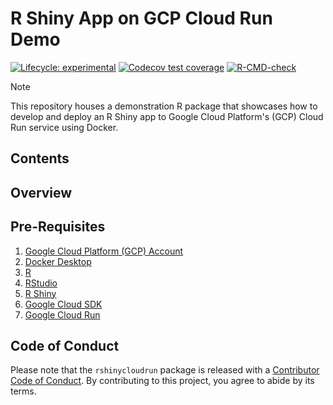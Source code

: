 # R Shiny App on GCP Cloud Run Demo

<!-- badges: start -->
[![Lifecycle: experimental](https://img.shields.io/badge/lifecycle-experimental-orange.svg)](https://lifecycle.r-lib.org/articles/stages.html#experimental)
[![Codecov test coverage](https://codecov.io/gh/noclocks/demo-rshiny-cloudrun/branch/main/graph/badge.svg)](https://app.codecov.io/gh/noclocks/demo-rshiny-cloudrun?branch=main)
[![R-CMD-check](https://github.com/noclocks/demo-rshiny-cloudrun/actions/workflows/R-CMD-check.yaml/badge.svg)](https://github.com/noclocks/demo-rshiny-cloudrun/actions/workflows/R-CMD-check.yaml)
<!-- badges: end -->


> [!NOTE]
> This repository houses a demonstration R package that showcases how to develop
> and deploy an R Shiny app to Google Cloud Platform's (GCP) Cloud Run service
> using Docker.

## Contents

## Overview

## Pre-Requisites

1. [Google Cloud Platform (GCP) Account](https://cloud.google.com/)
2. [Docker Desktop](https://www.docker.com/products/docker-desktop)
3. [R](https://www.r-project.org/)
4. [RStudio](https://www.rstudio.com/products/rstudio/download/)
5. [R Shiny](https://shiny.rstudio.com/)
6. [Google Cloud SDK](https://cloud.google.com/sdk/docs/install)
7. [Google Cloud Run](https://cloud.google.com/run/docs/quickstarts/build-and-deploy)

## Code of Conduct

Please note that the `rshinycloudrun` package is released with a
[Contributor Code of Conduct](https://contributor-covenant.org/version/2/1/CODE_OF_CONDUCT.html).
By contributing to this project, you agree to abide by its terms.
